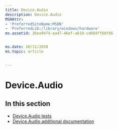 ```yaml
---
title: Device.Audio
description: Device.Audio
MSHAttr:
- 'PreferredSiteName:MSDN'
- 'PreferredLib:/library/windows/hardware'
ms.assetid: 36ea9474-aa47-46ef-a618-cd084ff68fd6


ms.date: 10/11/2018
ms.topic: article


---
```


# Device.Audio


## <span id="in_this_section"></span>In this section


-   [Device.Audio tests](device-audio-tests.md)
-   [Device.Audio additional documentation](device-audio-additional-documentation.md)

 

 






